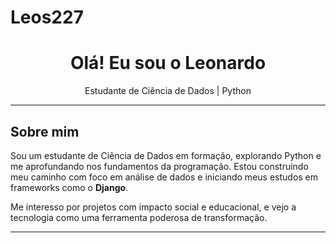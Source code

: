 # Leos227
<h1 align="center">Olá! Eu sou o Leonardo </h1>

<p align="center">
  Estudante de Ciência de Dados | Python 
</p>

---

##  Sobre mim

Sou um estudante de Ciência de Dados em formação, explorando  Python e me aprofundando nos fundamentos da programação. Estou construindo meu caminho com foco em análise de dados e iniciando meus estudos em frameworks como o **Django**.

Me interesso por projetos com impacto social e educacional, e vejo a tecnologia como uma ferramenta poderosa de transformação.

---


